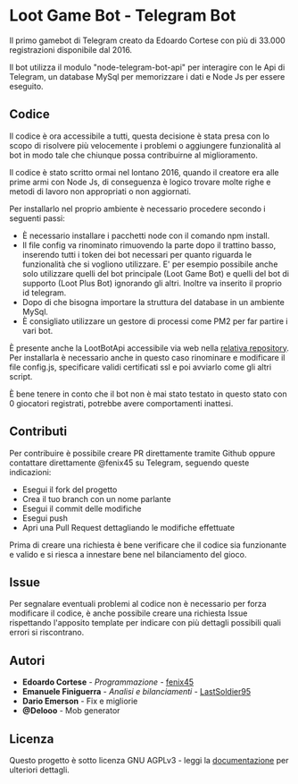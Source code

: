# Loot Game Bot - Telegram Bot

Il primo gamebot di Telegram creato da Edoardo Cortese con più di 33.000 registrazioni disponibile dal 2016.

Il bot utilizza il modulo "node-telegram-bot-api" per interagire con le Api di Telegram, un database MySql per memorizzare i dati e Node Js per essere eseguito.

## Codice

Il codice è ora accessibile a tutti, questa decisione è stata presa con lo scopo di risolvere più velocemente i problemi o aggiungere funzionalità al bot in modo tale che chiunque possa contribuirne al miglioramento.

Il codice è stato scritto ormai nel lontano 2016, quando il creatore era alle prime armi con Node Js, di conseguenza è logico trovare molte righe e metodi di lavoro non appropriati o non aggiornati.

Per installarlo nel proprio ambiente è necessario procedere secondo i seguenti passi:
- È necessario installare i pacchetti node con il comando npm install.
- Il file config va rinominato rimuovendo la parte dopo il trattino basso, inserendo tutti i token dei bot necessari per quanto riguarda le funzionalità che si vogliono utilizzare. E' per esempio possibile anche solo utilizzare quelli del bot principale (Loot Game Bot) e quelli del bot di supporto (Loot Plus Bot) ignorando gli altri. Inoltre va inserito il proprio id telegram.
- Dopo di che bisogna importare la struttura del database in un ambiente MySql.
- È consigliato utilizzare un gestore di processi come PM2 per far partire i vari bot.

È presente anche la LootBotApi accessibile via web nella [relativa repository](https://github.com/sidelux/LootBotApi).
Per installarla è necessario anche in questo caso rinominare e modificare il file config.js, specificare validi certificati ssl e poi avviarlo come gli altri script.

È bene tenere in conto che il bot non è mai stato testato in questo stato con 0 giocatori registrati, potrebbe avere comportamenti inattesi.

## Contributi

Per contribuire è possibile creare PR direttamente tramite Github oppure contattare direttamente @fenix45 su Telegram, seguendo queste indicazioni:
- Esegui il fork del progetto
- Crea il tuo branch con un nome parlante
- Esegui il commit delle modifiche
- Esegui push
- Apri una Pull Request dettagliando le modifiche effettuate

Prima di creare una richiesta è bene verificare che il codice sia funzionante e valido e si riesca a innestare bene nel bilanciamento del gioco.

## Issue

Per segnalare eventuali problemi al codice non è necessario per forza modificare il codice, è anche possibile creare una richiesta Issue rispettando l'apposito template per indicare con più dettagli possibili quali errori si riscontrano.

## Autori

* **Edoardo Cortese** - *Programmazione* - [fenix45](http://telegram.me/fenix45)
* **Emanuele Finiguerra** - *Analisi e bilanciamenti* - [LastSoldier95](http://telegram.me/LastSoldier95)
* **Dario Emerson** - Fix e migliorie
* **@Delooo** - Mob generator

## Licenza

Questo progetto è sotto licenza GNU AGPLv3 - leggi la [documentazione](https://choosealicense.com/licenses/agpl-3.0/) per ulteriori dettagli.
